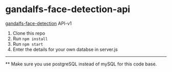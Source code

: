 # gandalfs-face-detection-api
[gandalfs-face-detection](https://github.com/RamazanUstuntas/gandalfs-face-detection-app)  API-v1

1. Clone this repo
2. Run `npm install`
3. Run `npm start`
4. Enter the details for your own databse in server.js
---
** Make sure you use postgreSQL instead of mySQL for this code base.
